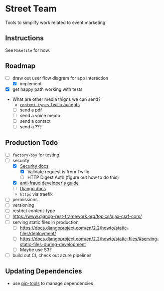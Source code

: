 # Street Team

Tools to simplify work related to event marketing.

## Instructions

See `Makefile` for now.

## Roadmap

- [ ] draw out user flow diagram for app interaction
  - [x] implement
- [x] get happy path working with tests
- What are other media thigns we can send?
  - [`content-types` Twilio accepts](https://www.twilio.com/docs/sms/accepted-mime-types)
  - [ ] send a pdf
  - [ ] send a voice memo
  - [ ] send a contact
  - [ ] send a ???

## Production Todo

- [ ] `factory-boy` for testing
- [ ] security
  - [x] [Security docs](https://www.twilio.com/docs/usage/security)
    - [x] Validate request is from Twilio
    - [ ] HTTP Digest Auth (figure out how to do this)
  - [x] [anti-fraud developer's guide](https://www.twilio.com/docs/usage/anti-fraud-developer-guide)
  - [ ] [Django docs](https://docs.djangoproject.com/en/2.2/topics/security/)
  - `https` via traefik
- [ ] permissions
- [ ] versioning
- [ ] restrict content-type
- [ ] https://www.django-rest-framework.org/topics/ajax-csrf-cors/
- [ ] serving static files in production
  - [ ] https://docs.djangoproject.com/en/2.2/howto/static-files/deployment/
  - [ ] https://docs.djangoproject.com/en/2.2/howto/static-files/#serving-static-files-during-development
  - [ ] Maybe use S3?
- [ ] build out CI, check out azure pipelines

## Updating Dependencies

- use [pip-tools](https://github.com/jazzband/pip-tools/) to manage dependencies
